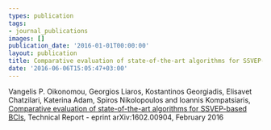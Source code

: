 ```yaml
---
types: publication
tags:
- journal_publications
images: []
publication_date: '2016-01-01T00:00:00'
layout: publication
title: Comparative evaluation of state-of-the-art algorithms for SSVEP-based BCIs
date: '2016-06-06T15:05:47+03:00'
---
```

<p>Vangelis P. Oikonomou, Georgios Liaros, Kostantinos Georgiadis, Elisavet Chatzilari, Katerina Adam, Spiros Nikolopoulos and Ioannis Kompatsiaris, <a href="http://arxiv.org/abs/1602.00904" target="_blank">Comparative evaluation of state-of-the-art algorithms for SSVEP-based BCIs</a>, Technical Report - eprint arXiv:1602.00904, February 2016</p>
